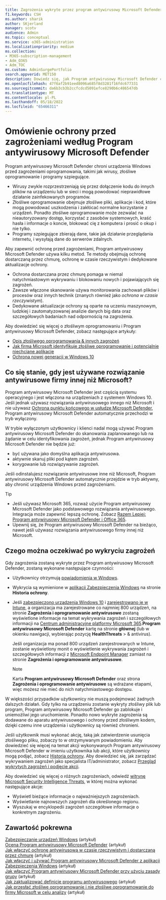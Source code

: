 ```yaml
---
title: Zagrożenia wykryte przez program antywirusowy Microsoft Defender
f1.keywords: CSH
ms.author: sharik
author: SKjerland
manager: scotv
audience: Admin
ms.topic: conceptual
ms.service: o365-administration
ms.localizationpriority: medium
ms.collection:
- M365-subscription-management
- Adm_O365
- Adm_TOC
ms.custom: AdminSurgePortfolio
search.appverid: MET150
description: Dowiedz się, jak Program antywirusowy Microsoft Defender chroni urządzenia Windows przed zagrożeniami oprogramowania, takimi jak wirusy, złośliwe oprogramowanie i programy szpiegujące.
ms.openlocfilehash: 47f6af2b91eed8096a685f8d3281f16fdc677331
ms.sourcegitcommit: da6b3cb3b2ccfcdcd5091efce8290b6c486547db
ms.translationtype: MT
ms.contentlocale: pl-PL
ms.lasthandoff: 05/18/2022
ms.locfileid: "65466311"
---
```

# <a name="overview-of-threat-protection-by-microsoft-defender-antivirus"></a>Omówienie ochrony przed zagrożeniami według Program antywirusowy Microsoft Defender

Program antywirusowy Microsoft Defender chroni urządzenia Windows przed zagrożeniami oprogramowania, takimi jak wirusy, złośliwe oprogramowanie i programy szpiegujące.

- Wirusy zwykle rozprzestrzeniają się przez dołączenie kodu do innych plików na urządzeniu lub w sieci i mogą powodować nieprawidłowe działanie zainfekowanych programów.
- Złośliwe oprogramowanie obejmuje złośliwe pliki, aplikacje i kod, które mogą powodować uszkodzenia i zakłócać normalne korzystanie z urządzeń. Ponadto złośliwe oprogramowanie może zezwalać na nieautoryzowany dostęp, korzystać z zasobów systemowych, kraść hasła i informacje o koncie, blokować cię z komputera i prosić o okup i nie tylko.
- Programy szpiegujące zbierają dane, takie jak działanie przeglądania internetu, i wysyłają dane do serwerów zdalnych.
 
Aby zapewnić ochronę przed zagrożeniami, Program antywirusowy Microsoft Defender używa kilku metod. Te metody obejmują ochronę dostarczaną przez chmurę, ochronę w czasie rzeczywistym i dedykowane aktualizacje ochrony.

- Ochrona dostarczana przez chmurę pomaga w niemal natychmiastowym wykrywaniu i blokowaniu nowych i pojawiających się zagrożeń.
- Zawsze włączone skanowanie używa monitorowania zachowań plików i procesów oraz innych technik (znanych również jako *ochrona w czasie rzeczywistym*).
- Dedykowane aktualizacje ochrony są oparte na uczeniu maszynowym, ludzkiej i zautomatyzowanej analizie danych big data oraz szczegółowych badaniach nad odpornością na zagrożenia. 

Aby dowiedzieć się więcej o złośliwym oprogramowaniu i Program antywirusowy Microsoft Defender, zobacz następujące artykuły: 

- [Opis złośliwego oprogramowania & innych zagrożeń](/windows/security/threat-protection/intelligence/understanding-malware)
- [Jak firma Microsoft identyfikuje złośliwe oprogramowanie i potencjalnie niechciane aplikacje](/windows/security/threat-protection/intelligence/criteria)
- [Ochrona nowej generacji w Windows 10](/windows/security/threat-protection/microsoft-defender-antivirus/microsoft-defender-antivirus-in-windows-10)

## <a name="what-happens-when-a-non-microsoft-antivirus-solution-is-used"></a>Co się stanie, gdy jest używane rozwiązanie antywirusowe firmy innej niż Microsoft? 

Program antywirusowy Microsoft Defender jest częścią systemu operacyjnego i jest włączona na urządzeniach z systemem Windows 10. Jeśli jednak używasz rozwiązania antywirusowego innego niż Microsoft i nie używasz [Ochrona punktu końcowego w usłudze Microsoft Defender](/windows/security/threat-protection/microsoft-defender-atp/microsoft-defender-advanced-threat-protection), Program antywirusowy Microsoft Defender automatycznie przechodzi w tryb wyłączony.  

W trybie wyłączonym użytkownicy i klienci nadal mogą używać Program antywirusowy Microsoft Defender do skanowania zaplanowanego lub na żądanie w celu identyfikowania zagrożeń, jednak Program antywirusowy Microsoft Defender nie będzie już:

- być używana jako domyślna aplikacja antywirusowa.
- aktywnie skanuj pliki pod kątem zagrożeń.
- korygowanie lub rozwiązywanie zagrożeń.

Jeśli odinstalujesz rozwiązanie antywirusowe inne niż Microsoft, Program antywirusowy Microsoft Defender automatycznie przejdzie w tryb aktywny, aby chronić urządzenia Windows przed zagrożeniami.

> [!TIP]
> - Jeśli używasz Microsoft 365, rozważ użycie Program antywirusowy Microsoft Defender jako podstawowego rozwiązania antywirusowego. Integracja może zapewnić lepszą ochronę. Zobacz [Razem Lepiej: Program antywirusowy Microsoft Defender i Office 365](/windows/security/threat-protection/microsoft-defender-antivirus/office-365-microsoft-defender-antivirus).
> - Upewnij się, że Program antywirusowy Microsoft Defender na bieżąco, nawet jeśli używasz rozwiązania antywirusowego firmy innej niż Microsoft.

## <a name="what-to-expect-when-threats-are-detected"></a>Czego można oczekiwać po wykryciu zagrożeń

Gdy zagrożenia zostaną wykryte przez Program antywirusowy Microsoft Defender, zostaną wykonane następujące czynności:

- Użytkownicy otrzymują [powiadomienia w Windows](https://support.microsoft.com/windows/8942c744-6198-fe56-4639-34320cf9444e). 
- Wykrycia są wymienione w [aplikacji Zabezpieczenia Windows](/windows/security/threat-protection/windows-defender-security-center/windows-defender-security-center) na stronie **Historia ochrony**.  
- Jeśli [zabezpieczono urządzenia Windows 10](../setup/secure-win-10-pcs.md) i [zarejestrowano je w Intune](/mem/intune/enrollment/windows-enrollment-methods), a organizacja ma zarejestrowane co najmniej 800 urządzeń, na stronie **Zagrożenia i oprogramowanie antywirusowe** zostaną wyświetlone informacje na temat wykrywania zagrożeń i szczegółowych informacji na <a href="https://go.microsoft.com/fwlink/p/?linkid=2024339" target="_blank">Centrum administracyjne platformy Microsoft 365</a>.**Program antywirusowy Microsoft Defender** kartę na stronie **głównej** (lub w okienku nawigacji, wybierając pozycję **HealthThreats** >  & antivirus).

    Jeśli organizacja ma ponad 800 urządzeń zarejestrowanych w Intune, zostanie wyświetlony monit o wyświetlenie wykrywania zagrożeń i szczegółowych informacji z [Microsoft Endpoint Manager](/mem/endpoint-manager-overview) zamiast na stronie **Zagrożenia i oprogramowanie antywirusowe**.
 
    > [!NOTE]
    > Karta **Program antywirusowy Microsoft Defender** oraz strona **Zagrożenia i oprogramowanie antywirusowe** są wdrażane etapami, więc możesz nie mieć do nich natychmiastowego dostępu.

W większości przypadków użytkownicy nie muszą podejmować żadnych dalszych działań. Gdy tylko na urządzeniu zostanie wykryty złośliwy plik lub program, Program antywirusowy Microsoft Defender go zablokuje i uniemożliwi jego uruchomienie. Ponadto nowo wykryte zagrożenia są dodawane do aparatu antywirusowego i ochrony przed złośliwym kodem, dzięki czemu inne urządzenia i użytkownicy są również chronieni.  

Jeśli użytkownik musi wykonać akcję, taką jak zatwierdzenie usunięcia złośliwego pliku, zobaczy to w otrzymywanym powiadomieniu. Aby dowiedzieć się więcej na temat akcji wykonywanych Program antywirusowy Microsoft Defender w imieniu użytkownika lub akcji, które użytkownicy mogą podjąć, zobacz [Historia ochrony](https://support.microsoft.com/office/f1e5fd95-09b4-46d1-b8c7-1059a1e09708). Aby dowiedzieć się, jak zarządzać wykrywaniem zagrożeń jako specjalista IT/administrator, zobacz [Przegląd wykrytych zagrożeń i podjęcie akcji](review-threats-take-action.md).

Aby dowiedzieć się więcej o różnych zagrożeniach, odwiedź <a href="https://www.microsoft.com/wdsi/threats" target="_blank">witrynę Microsoft Security Intelligence Threats</a>, w której można wykonać następujące akcje: 

- Wyświetl bieżące informacje o najważniejszych zagrożeniach.
- Wyświetlanie najnowszych zagrożeń dla określonego regionu.
- Wyszukaj w encyklopedii zagrożeń szczegółowe informacje o konkretnym zagrożeniu.

## <a name="related-content"></a>Zawartość pokrewna

[Zabezpieczanie urządzeń Windows](/misc/m365bp-secure-windows-devices) (artykuł)\
[Ocena Program antywirusowy Microsoft Defender](/windows/security/threat-protection/microsoft-defender-antivirus/evaluate-microsoft-defender-antivirus) (artykuł)\
[Jak włączyć ochronę antywirusową w czasie rzeczywistym i dostarczaną przez chmurę](/mem/intune/user-help/turn-on-defender-windows#turn-on-real-time-and-cloud-delivered-protection) (artykuł)\
[Jak włączyć i używać Program antywirusowy Microsoft Defender z aplikacji Zabezpieczenia Windows](/windows/security/threat-protection/microsoft-defender-antivirus/microsoft-defender-security-center-antivirus) (artykuł)\
[Jak włączyć Program antywirusowy Microsoft Defender przy użyciu zasady grupy](/mem/intune/user-help/turn-on-defender-windows#turn-on-windows-defender) (artykuł)\
[Jak zaktualizować definicje programu antywirusowego](/mem/intune/user-help/turn-on-defender-windows#update-your-antivirus-definitions) (artykuł)\
[Jak przesłać złośliwe oprogramowanie i nie złośliwe oprogramowanie do firmy Microsoft w celu analizy](/microsoft-365/security/office-365-security/submitting-malware-and-non-malware-to-microsoft-for-analysis) (artykuł)